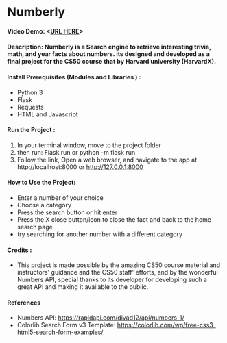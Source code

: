 # Numberly 

#### Video Demo: <[URL HERE](https://www.youtube.com/watch?v=mOqWcLxkBrc)> 

#### Description: Numberly is a Search engine to retrieve interesting trivia, math, and year facts about numbers. its designed and developed as a final project for the CS50 course that by Harvard university (HarvardX).

#### Install Prerequisites (Modules and Libraries ) : 
- Python 3 
- Flask 
- Requests
- HTML and Javascript

#### Run the Project :

1. In your terminal window, move to the project folder 
2. then run: Flask run or python -m flask run 
3. Follow the link, Open a web browser, and navigate to the app at http://localhost:8000 or http://127.0.0.1:8000


#### How to Use the Project:
- Enter a number of your choice
- Choose a category 
- Press the search button or hit enter 
- Press the X close button/icon to close the fact and back to the home search page 
- try searching for another number with a different category

#### Credits :

- This project is made possible by the amazing CS50 course material and instructors' guidance and the CS50 staff' efforts, and by the wonderful Numbers API, special thanks to its developer for developing such a great API and making it available to the public.

#### References

- Numbers API: https://rapidapi.com/divad12/api/numbers-1/
- Colorlib Search Form v3 Template: https://colorlib.com/wp/free-css3-html5-search-form-examples/
